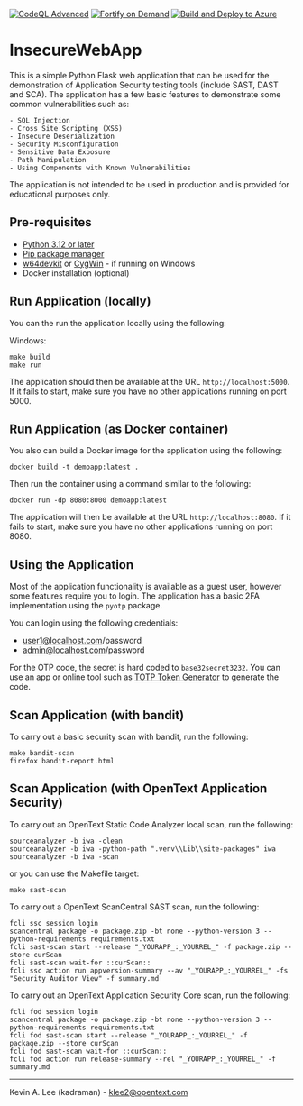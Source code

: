 [![CodeQL Advanced](https://github.com/kadraman/InsecureWebApp/actions/workflows/codeql.yml/badge.svg)](https://github.com/kadraman/InsecureWebApp/actions/workflows/codeql.yml) 
[![Fortify on Demand](https://github.com/fortify-presales/InsecureWebApp/actions/workflows/fod.yml/badge.svg)](https://github.com/kadraman/InsecureWebApp/actions/workflows/fod.yml) 
[![Build and Deploy to Azure](https://github.com/kadraman/InsecureWebApp/actions/workflows/azure_webapp.yml/badge.svg)](https://github.com/kadraman/InsecureWebApp/actions/workflows/azure_webapp.yml)

# InsecureWebApp

This is a simple Python Flask web application that can be used for the demonstration of Application
Security testing tools (include SAST, DAST and SCA). The application has a few basic features to 
demonstrate some common vulnerabilities such as:

    - SQL Injection
    - Cross Site Scripting (XSS)
    - Insecure Deserialization
    - Security Misconfiguration
    - Sensitive Data Exposure
    - Path Manipulation
    - Using Components with Known Vulnerabilities

The application is not intended to be used in production and is provided for educational purposes only.

Pre-requisites
---------------

 - [Python 3.12 or later](https://www.python.org/downloads/)
 - [Pip package manager](https://pypi.org/project/pip/)
 - [w64devkit](https://github.com/skeeto/w64devkit) or [CygWin](https://www.cygwin.com/) - if running on Windows
 - Docker installation (optional)

Run Application (locally)
-------------------------

You can the run the application locally using the following:

Windows:

```
make build
make run
```

The application should then be available at the URL `http://localhost:5000`. If it fails to start,
make sure you have no other applications running on port 5000. 

Run Application (as Docker container)
-------------------------------------

You also can build a Docker image for the application using the following:

```
docker build -t demoapp:latest .
```

Then run the container using a command similar to the following:

```
docker run -dp 8080:8000 demoapp:latest
```

The application will then be available at the URL `http://localhost:8080`. If it fails to start,
make sure you have no other applications running on port 8080.

Using the Application
---------------------

Most of the application functionality is available as a guest user, however some features require
you to login. The application has a basic 2FA implementation using the `pyotp` package.

You can login using the following credentials:
- user1@localhost.com/password
- admin@localhost.com/password

For the OTP code, the secret is hard coded to `base32secret3232`.
You can use an app or online tool such as <a href="https://totp.danhersam.com/">TOTP Token Generator</a> to generate the code.

Scan Application (with bandit)
------------------------------

To carry out a basic security scan with bandit, run the following:

```
make bandit-scan
firefox bandit-report.html
```

Scan Application (with OpenText Application Security)
-----------------------------------------------------

To carry out an OpenText Static Code Analyzer local scan, run the following:

```
sourceanalyzer -b iwa -clean
sourceanalyzer -b iwa -python-path ".venv\\Lib\\site-packages" iwa
sourceanalyzer -b iwa -scan
```

or you can use the Makefile target:

```
make sast-scan
```

To carry out a OpenText ScanCentral SAST scan, run the following:

```
fcli ssc session login
scancentral package -o package.zip -bt none --python-version 3 --python-requirements requirements.txt
fcli sast-scan start --release "_YOURAPP_:_YOURREL_" -f package.zip --store curScan
fcli sast-scan wait-for ::curScan::
fcli ssc action run appversion-summary --av "_YOURAPP_:_YOURREL_" -fs "Security Auditor View" -f summary.md
```

To carry out an OpenText Application Security Core scan, run the following:

```
fcli fod session login
scancentral package -o package.zip -bt none --python-version 3 --python-requirements requirements.txt
fcli fod sast-scan start --release "_YOURAPP_:_YOURREL_" -f package.zip --store curScan
fcli fod sast-scan wait-for ::curScan::
fcli fod action run release-summary --rel "_YOURAPP_:_YOURREL_" -f summary.md
```

---

Kevin A. Lee (kadraman) - klee2@opentext.com